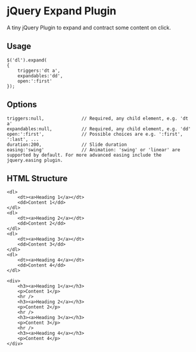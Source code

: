 # jQuery Expand Plugin
A tiny jQuery Plugin to expand and contract some content on click.

## Usage
	$('dl').expand(
	{
		triggers:'dt a',
		expandables:'dd',
		open:':first'
	});

## Options
	triggers:null,				// Required, any child element, e.g. 'dt a'
	expandables:null,			// Required, any child element, e.g. 'dd'
	open:':first',				// Possible choices are e.g. ':first', ':last', ...
	duration:200,				// Slide duration
	easing:'swing'				// Animation: 'swing' or 'linear' are supported by default. For more advanced easing include the jquery.easing plugin.

## HTML Structure
	<dl>
		<dt><a>Heading 1</a></dt>
		<dd>Content 1</dd>
	</dl>
	<dl>
		<dt><a>Heading 2</a></dt>
		<dd>Content 2</dd>
	</dl>
	<dl>
		<dt><a>Heading 3</a></dt>
		<dd>Content 3</dd>
	</dl>
	<dl>
		<dt><a>Heading 4</a></dt>
		<dd>Content 4</dd>
	</dl>

	<div>
		<h3><a>Heading 1</a></h3>
		<p>Content 1</p>
		<hr />
		<h3><a>Heading 2</a></h3>
		<p>Content 2</p>
		<hr />
		<h3><a>Heading 3</a></h3>
		<p>Content 3</p>
		<hr />
		<h3><a>Heading 4</a></h3>
		<p>Content 4</p>
	</div>